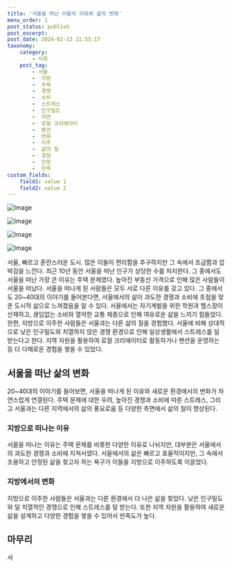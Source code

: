 ```yaml
---
title: '서울을 떠난 이들의 이유와 삶의 변화'
menu_order: 1
post_status: publish
post_excerpt: 
post_date: 2024-02-13 11:55:17
taxonomy:
    category:
        - 사회
    post_tag:
        - 서울
        -  지방
        -  주택
        -  경쟁
        -  소비
        -  스트레스
        -  인구밀도
        -  자연
        -  로컬 크리에이터
        -  펜션
        -  변화
        -  이주
        -  삶의 질
        -  경험
        -  안정
        -  만족
custom_fields:
    field1: value 1
    field2: value 2
---
```


![Image](https://imgnews.pstatic.net/image/001/2024/02/13/AKR20240210023300004_05_i_P4_20240213082605356.jpg?type=w647)

![Image](https://imgnews.pstatic.net/image/001/2024/02/13/AKR20240210023300004_02_i_P4_20240213082605362.jpg?type=w647)

![Image](https://imgnews.pstatic.net/image/001/2024/02/13/AKR20240210023300004_03_i_P4_20240213082605367.jpg?type=w647)

![Image](https://imgnews.pstatic.net/image/001/2024/02/13/AKR20240210023300004_04_i_P4_20240213082605371.jpg?type=w647)

서울, 빠르고 혼란스러운 도시. 많은 이들이 편리함을 추구하지만 그 속에서 조급함과 압박감을 느낀다. 최근 10년 동안 서울을 떠난 인구가 상당한 수를 차지한다. 그 중에서도 서울을 떠난 가장 큰 이유는 주택 문제였다. 높아진 부동산 가격으로 인해 많은 사람들이 서울을 떠났다. 
서울을 떠나게 된 사람들은 모두 서로 다른 이유를 갖고 있다. 그 중에서도 20~40대의 이야기를 들어본다면, 서울에서의 삶이 과도한 경쟁과 소비에 초점을 맞춘 도시적 삶으로 느껴졌음을 알 수 있다. 서울에서는 자기계발을 위한 학원과 헬스장이 산재하고, 끊임없는 소비와 열악한 교통 체증으로 인해 여유로운 삶을 느끼기 힘들었다.
한편, 지방으로 이주한 사람들은 서울과는 다른 삶의 질을 경험했다. 서울에 비해 상대적으로 낮은 인구밀도와 치열하지 않은 경쟁 환경으로 인해 일상생활에서 스트레스를 덜 받는다고 한다. 지역 자원을 활용하여 로컬 크리에이터로 활동하거나 펜션을 운영하는 등 더 다채로운 경험을 쌓을 수 있었다.
## 서울을 떠난 삶의 변화
20~40대의 이야기를 들어보면, 서울을 떠나게 된 이유와 새로운 환경에서의 변화가 자연스럽게 연결된다. 주택 문제에 대한 우려, 높아진 경쟁과 소비에 따른 스트레스, 그리고 서울과는 다른 지역에서의 삶의 풍요로움 등 다양한 측면에서 삶의 질이 향상된다.
### 지방으로 떠나는 이유
서울을 떠나는 이유는 주택 문제를 비롯한 다양한 이유로 나뉘지만, 대부분은 서울에서의 과도한 경쟁과 소비에 지쳐서였다. 서울에서의 삶은 빠르고 효율적이지만, 그 속에서 조용하고 안정된 삶을 찾고자 하는 욕구가 이들을 지방으로 이주하도록 이끌었다.
### 지방에서의 변화
지방으로 이주한 사람들은 서울과는 다른 환경에서 더 나은 삶을 찾았다. 낮은 인구밀도와 덜 치열적인 경쟁으로 인해 스트레스를 덜 받는다. 또한 지역 자원을 활용하여 새로운 삶을 설계하고 다양한 경험을 쌓을 수 있어서 만족도가 높다.
## 마무리
서
